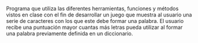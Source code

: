 Programa que utiliza las diferentes herramientas, funciones y métodos vistos en clase con el fin de desarrollar un juego que muestra al usuario una serie de caracteres con los que este debe formar una palabra. 
El usuario recibe una puntuación mayor cuantas más letras pueda utilizar al formar una palabra previamente definida en un diccionario.
